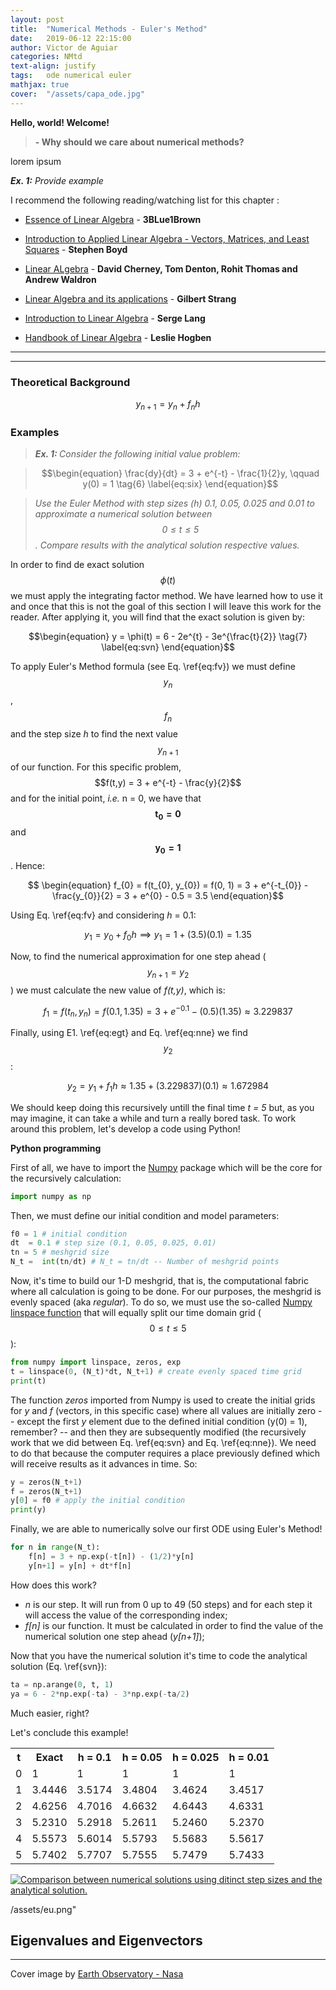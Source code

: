 ```yaml
---
layout: post
title:  "Numerical Methods - Euler's Method"
date:   2019-06-12 22:15:00
author: Victor de Aguiar
categories: NMtd
text-align: justify
tags:	ode numerical euler
mathjax: true
cover:  "/assets/capa_ode.jpg"
---
```

**Hello, world! Welcome!**



> **- Why should we care about numerical methods?**

<p align="justify">
lorem ipsum
</p>

<p align="justify"> <i><b>Ex. 1:</b></i> <i>Provide example</i> </p>

I recommend the following reading/watching list for this chapter :

- [Essence of Linear Algebra](https://www.youtube.com/watch?v=fNk_zzaMoSs&list=PLZHQObOWTQDPD3MizzM2xVFitgF8hE_ab) - **3BLue1Brown**

- [Introduction to Applied Linear Algebra - Vectors, Matrices, and Least Squares](http://vmls-book.stanford.edu/vmls.pdf) - **Stephen Boyd**

- [Linear ALgebra](https://www.math.ucdavis.edu/~linear/linear-guest.pdf) - **David Cherney, Tom Denton, Rohit Thomas and Andrew Waldron**

- [Linear Algebra and its applications](http://www.math.hcmus.edu.vn/~bxthang/Linear%20algebra%20and%20its%20applications.pdf) - **Gilbert Strang**

- [Introduction to Linear Algebra](http://www.math.nagoya-u.ac.jp/~richard/teaching/f2014/Lin_alg_Lang.pdf) - **Serge Lang**

- [Handbook of Linear Algebra](http://www2.fiit.stuba.sk/~kvasnicka/QuantumComputing/Hogben-Handbook%20of%20Linear%20Algebra-%28CRC%20press,%202007%29.pdf) - **Leslie Hogben**

----
----

### Theoretical Background

$$\begin{equation} y_{n+1} = y_{n} + f_{n}h \tag{5} \label{eq:fv} \end{equation}$$

### Examples

> <i><b> Ex. 1: </b> Consider the following initial value problem:</i>

> $$\begin{equation} \frac{dy}{dt} = 3 + e^{-t} - \frac{1}{2}y, \qquad y(0) = 1 \tag{6} \label{eq:six} \end{equation}$$

> <i>Use the Euler Method with step sizes (h) 0.1, 0.05, 0.025 and 0.01 to approximate a numerical solution between $$ 0 \leq t \leq 5 $$. Compare results with the analytical solution respective values.</i> 

In order to find de exact solution $$\phi(t)$$ we must apply the integrating factor method. We have learned how to use it and once that this is not the goal of this section I will leave this work for the reader. After applying it, you will find that the exact solution is given by:

$$\begin{equation} y = \phi(t) = 6 - 2e^{t} - 3e^{\frac{t}{2}} \tag{7} \label{eq:svn} \end{equation}$$  

To apply Euler's Method formula (see Eq. \ref{eq:fv}) we must define $$y_{n}$$, $$f_{n}$$ and the step size *h* to find the next value $$y_{n+1}$$ of our function. For this specific problem, $$f(t,y) = 3 + e^{-t} - \frac{y}{2}$$ and for the initial point, *i.e.* n = 0, we have that $$\mathbf{t_{0} = 0}$$ and $$\mathbf{y_{0} = 1}$$. Hence:

$$ \begin{equation} f_{0} = f(t_{0}, y_{0}) = f(0, 1) = 3 + e^{-t_{0}} - \frac{y_{0}}{2} = 3 + e^{0} - 0.5 = 3.5 \end{equation}$$ 

Using Eq. \ref{eq:fv} and considering *h* = 0.1:

$$\begin{equation} y_{1} = y_{0} + f_{0}h \implies y_{1} = 1 + (3.5)(0.1) = 1.35 \end{equation} \tag{8} \label{eq:egt}$$

Now, to find the numerical approximation for one step ahead ($$y_{n+1} = y_{2}$$) we must calculate the new value of *f(t,y)*, which is:

$$ \begin{equation} f_{1} = f(t_{n}, y_{n}) = f(0.1, 1.35) = 3 + e^{-0.1} - (0.5)(1.35) \approx 3.229837 \tag{9} \label{eq:nne}\end{equation}$$

Finally, using E1. \ref{eq:egt} and Eq. \ref{eq:nne} we find $$y_{2}$$:

$$ \begin{equation} y_{2} = y_{1} + f_{1}h \approx 1.35 + (3.229837)(0.1) \approx 1.672984 \end{equation}$$

We should keep doing this recursively untill the final time *t = 5* but, as you may imagine, it can take a while and turn a really bored task. To work around this problem, let's develop a code using Python!

**Python programming**

First of all, we have to import the [Numpy](https://www.numpy.org/) package which will be the core for the recursively calculation:

```python 
import numpy as np
```
Then, we must define our initial condition and model parameters:

```python
f0 = 1 # initial condition
dt  = 0.1 # step size (0.1, 0.05, 0.025, 0.01) 
tn = 5 # meshgrid size
N_t =  int(tn/dt) # N_t = tn/dt -- Number of meshgrid points
```
Now, it's time to build our 1-D meshgrid, that is, the computational fabric where all calculation is going to be done. For our purposes, the meshgrid is evenly spaced (aka *regular*). To do so, we must use the so-called [Numpy linspace function](https://docs.scipy.org/doc/numpy/reference/generated/numpy.linspace.html) that will equally split our time domain grid ($$0 \leq t \leq 5$$):   

```python
from numpy import linspace, zeros, exp
t = linspace(0, (N_t)*dt, N_t+1) # create evenly spaced time grid
print(t)
```
The function *zeros* imported from Numpy is used to create the initial grids for *y* and *f* (vectors, in this specific case) where all values are initially zero -- except the first *y* element due to the defined initial condition (y(0) = 1), remember? -- and then they are subsequently modified (the recursively work that we did between Eq. \ref{eq:svn} and Eq. \ref{eq:nne}). We need to do that because the computer requires a place previously defined which will receive results as it advances in time. So:

```python       
y = zeros(N_t+1)
f = zeros(N_t+1)
y[0] = f0 # apply the initial condition
print(y)
```

Finally, we are able to numerically solve our first ODE using Euler's Method! 

```python
for n in range(N_t):
    f[n] = 3 + np.exp(-t[n]) - (1/2)*y[n]
    y[n+1] = y[n] + dt*f[n]
```
How does this work? 

- *n* is our step. It will run from 0 up to 49 (50 steps) and for each step it will access the value of the corresponding index;
- *f[n]* is our function. It must be calculated in order to find the value of the numerical solution one step ahead (*y[n+1]*);

Now that you have the numerical solution it's time to code the analytical solution (Eq. \ref{svn}):

```python
ta = np.arange(0, t, 1)
ya = 6 - 2*np.exp(-ta) - 3*np.exp(-ta/2)
```
Much easier, right?

Let's conclude this example! 

<table cellspacing="0" cellpadding="0">
  <tr>
    <th> t </th><th> Exact </th><th> h = 0.1 </th><th> h = 0.05 </th><th> h = 0.025 </th><th> h = 0.01 </th>
  </tr>
  <tr>
    <td>0</td><td>1</td><td>1</td><td>1</td><td>1</td><td>1</td>
  </tr>
  <tr class="even">
    <td>1</td><td>3.4446</td><td>3.5174</td><td>3.4804</td><td>3.4624</td><td>3.4517</td>
  </tr>
  <tr>
    <td>2</td><td>4.6256</td><td>4.7016</td><td>4.6632</td><td>4.6443</td><td>4.6331</td>
  </tr>
  <tr>
    <td>3</td><td>5.2310</td><td>5.2918</td><td>5.2611</td><td>5.2460</td><td>5.2370</td>
  </tr>
  <tr>
    <td>4</td><td>5.5573</td><td>5.6014</td><td>5.5793</td><td>5.5683</td><td>5.5617</td>
  </tr>
  <tr>
    <td>5</td><td>5.7402</td><td>5.7707</td><td>5.7555</td><td>5.7479</td><td>5.7433</td>
  </tr>
</table>

<a href="{{ site.baseurl }}/euler_ex1.png" data-lightbox="euler1-large" data-title="Comparison between numerical solutions using ditinct step sizes and the analytical solution.">
  <img src="{{ site.baseurl }}/euler_ex1.png" title="Comparison between numerical solutions using ditinct step sizes and the analytical solution.">
</a>

/assets/eu.png"
## Eigenvalues and Eigenvectors


----

Cover image by [Earth Observatory - Nasa](https://earthobservatory.nasa.gov/images/41161/katabatic-winds-rake-antarcticas-terra-nova-bay)

[jekyll]:      http://jekyllrb.com
[jekyll-gh]:   https://github.com/jekyll/jekyll
[jekyll-help]: https://github.com/jekyll/jekyll-help
[highlight]:   https://highlightjs.org/
[lightbox]:    http://lokeshdhakar.com/projects/lightbox2/
[jekyll-archive]: https://github.com/jekyll/jekyll-archives
[liquid]: https://github.com/Shopify/liquid/wiki/Liquid-for-Designers
